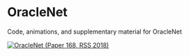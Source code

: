 # OracleNet
Code, animations, and supplementary material for OracleNet 


[![OracleNet (Paper 168, RSS 2018)](https://img.youtube.com/vi/2KYesBrx2kk/0.jpg)](https://youtu.be/2KYesBrx2kk "OracleNet (Paper 168, RSS 2018)")
